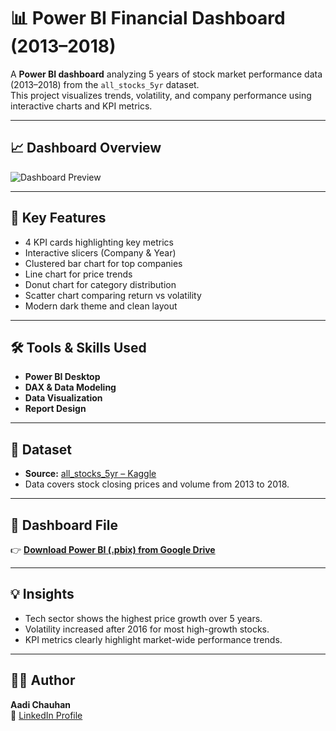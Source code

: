 # 📊 Power BI Financial Dashboard (2013–2018)

A **Power BI dashboard** analyzing 5 years of stock market performance data (2013–2018) from the `all_stocks_5yr` dataset.  
This project visualizes trends, volatility, and company performance using interactive charts and KPI metrics.

---

## 📈 Dashboard Overview
![Dashboard Preview](./dashboard_preview.png)

---

## 🧩 Key Features
- 4 KPI cards highlighting key metrics  
- Interactive slicers (Company & Year)  
- Clustered bar chart for top companies  
- Line chart for price trends  
- Donut chart for category distribution  
- Scatter chart comparing return vs volatility  
- Modern dark theme and clean layout  

---

## 🛠️ Tools & Skills Used
- **Power BI Desktop**  
- **DAX & Data Modeling**  
- **Data Visualization**  
- **Report Design**

---

## 📂 Dataset
- **Source:** [all_stocks_5yr – Kaggle](https://www.kaggle.com/datasets)  
- Data covers stock closing prices and volume from 2013 to 2018.

---

## 🔗 Dashboard File
👉 [**Download Power BI (.pbix) from Google Drive**]([https://drive.google.com/file/d/1pcV8J8c6FJawQpBgPi4uoCJZ2ubzt6y9/view?usp=drive_link](https://drive.google.com/file/d/14tY4mpPZ_32Uanx4k48MBuh8nuS7jrKI/view?usp=drive_link))

---

## 💡 Insights
- Tech sector shows the highest price growth over 5 years.  
- Volatility increased after 2016 for most high-growth stocks.  
- KPI metrics clearly highlight market-wide performance trends.  

---

## 👨‍💻 Author
**Aadi Chauhan**  
🔗 [LinkedIn Profile](https://www.linkedin.com/in/aadi-chauhan-675903368)
